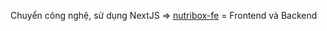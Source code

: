 Chuyển công nghệ, sử dụng NextJS => [nutribox-fe](https://github.com/Hareki/nutribox-fe) = Frontend và Backend